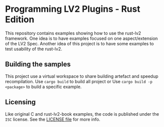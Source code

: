 # Programming LV2 Plugins - Rust Edition

This repository contains examples showing how to use the rust-lv2 framework. One idea is to have examples focused on one aspect/extension of the LV2 Spec. Another idea of this project is to have some examples to test usability of the rust-lv2.

## Building the samples
This project use a virtual workspace to share building artefact and speedup recompilation. Use `cargo build` to build all project or Use `cargo build -p <package>` to build a specific example.

## Licensing

Like original C and rust-lv2-book examples, the code is published under the `ISC` license. See the [LICENSE file](LICENSE.md) for more info.
